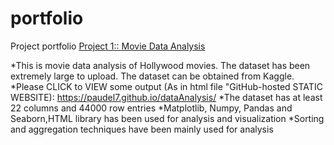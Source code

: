 # portfolio
Project portfolio
[Project 1:: Movie Data Analysis](https://github.com/paudel7/dataAnalysis)

*This is movie data analysis of Hollywood movies. The dataset has been extremely large to upload. The dataset can be obtained from Kaggle.
*Please CLICK to VIEW some output (As in html file "GitHub-hosted STATIC WEBSITE): https://paudel7.github.io/dataAnalysis/
*The dataset has at least 22 columns and 44000 row entries
*Matplotlib, Numpy, Pandas and Seaborn,HTML library has been used for analysis and visualization
*Sorting and aggregation techniques have been mainly used for analysis
